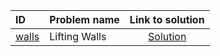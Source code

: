 | ID | Problem name | Link to solution |
|:---|:---|:---:|
| [walls](https://open.kattis.com/problems/walls) | Lifting Walls | [Solution](https://github.com/versenyi98/kattis-solutions/tree/main/solutions/walls)|
